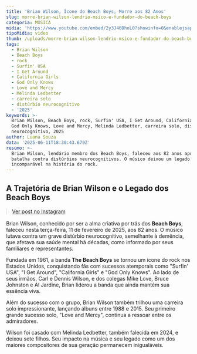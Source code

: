 ```yaml
---
title: 'Brian Wilson, Ícone do Beach Boys, Morre aos 82 Anos'
slug: morre-brian-wilson-lendrio-msico-e-fundador-do-beach-boys
categoria: MÚSICA
midia: 'https://www.youtube.com/embed/2y3J46DhoL0?showinfo=0&enablejsapi=1'
tipoMidia: video
thumb: /uploads/morre-brian-wilson-lendrio-msico-e-fundador-do-beach-boys-thumb.png
tags:
  - Brian Wilson
  - Beach Boys
  - rock
  - Surfin' USA
  - I Get Around
  - California Girls
  - God Only Knows
  - Love and Mercy
  - Melinda Ledbetter
  - carreira solo
  - distúrbio neurocognitivo
  - '2025'
keywords: >-
  Brian Wilson, Beach Boys, rock, Surfin' USA, I Get Around, California Girls,
  God Only Knows, Love and Mercy, Melinda Ledbetter, carreira solo, distúrbio
  neurocognitivo, 2025
author: Luana Souza
data: '2025-06-11T18:30:43.679Z'
resumo: >-
  Brian Wilson, lendário membro dos Beach Boys, faleceu aos 82 anos após longa
  batalha contra distúrbios neurocognitivos. O músico deixou um legado
  incomparável na história do rock.
---
```


## A Trajetória de Brian Wilson e o Legado dos Beach Boys

<blockquote class="instagram-media" data-instgrm-permalink="https://www.instagram.com/p/DKxHMogupsf/" data-instgrm-version="14" style="width:100%; max-width:540px; margin:1rem auto;"><a href="https://www.instagram.com/p/DKxHMogupsf/">Ver post no Instagram</a></blockquote>

Brian Wilson, conhecido por ser a alma criativa por trás dos **Beach Boys**, faleceu nesta terça-feira, 11 de fevereiro de 2025, aos 82 anos. O músico lutava contra um grave distúrbio neurocognitivo, semelhante à demência, que afetava sua saúde mental há décadas, como informado por seus familiares e representantes.

Fundada em 1961, a banda **The Beach Boys** se tornou um ícone do rock nos Estados Unidos, conquistando fãs com sucessos atemporais como "Surfin' USA", "I Get Around", "California Girls" e "God Only Knows". Ao lado de seus irmãos, Carl e Dennis Wilson, e dos colegas Mike Love, Bruce Johnston e Al Jardine, Brian liderou a banda que ainda mantém sua essência viva.

Além do sucesso com o grupo, Brian Wilson também trilhou uma carreira solo impressionante, lançando álbuns entre 1988 e 2015. Seu primeiro grande sucesso solo, "Love and Mercy", continua a ressoar entre os admiradores.

Wilson foi casado com Melinda Ledbetter, também falecida em 2024, e deixou sete filhos. Seu impacto na música e seu legado como um dos maiores compositores de sua geração permanecem inigualáveis.

